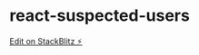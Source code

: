 # react-suspected-users

[Edit on StackBlitz ⚡️](https://stackblitz.com/edit/react-suspected-users)
